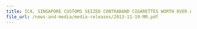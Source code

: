 ```yaml
---
title: ICA, SINGAPORE CUSTOMS SEIZED CONTRABAND CIGARETTES WORTH OVER A MILLION DOLLARS  
file_url: /news-and-media/media-releases/2013-11-19-MR.pdf
---
```

